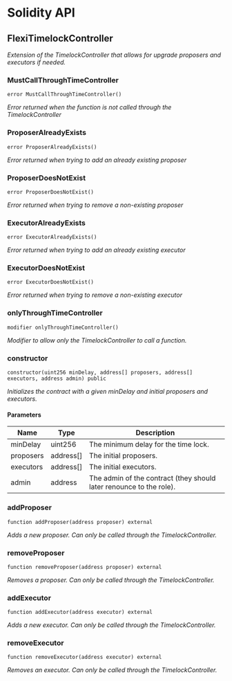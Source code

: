 # Solidity API

## FlexiTimelockController

_Extension of the TimelockController that allows for upgrade proposers and executors if needed._

### MustCallThroughTimeController

```solidity
error MustCallThroughTimeController()
```

_Error returned when the function is not called through the TimelockController_

### ProposerAlreadyExists

```solidity
error ProposerAlreadyExists()
```

_Error returned when trying to add an already existing proposer_

### ProposerDoesNotExist

```solidity
error ProposerDoesNotExist()
```

_Error returned when trying to remove a non-existing proposer_

### ExecutorAlreadyExists

```solidity
error ExecutorAlreadyExists()
```

_Error returned when trying to add an already existing executor_

### ExecutorDoesNotExist

```solidity
error ExecutorDoesNotExist()
```

_Error returned when trying to remove a non-existing executor_

### onlyThroughTimeController

```solidity
modifier onlyThroughTimeController()
```

_Modifier to allow only the TimelockController to call a function._

### constructor

```solidity
constructor(uint256 minDelay, address[] proposers, address[] executors, address admin) public
```

_Initializes the contract with a given minDelay and initial proposers and executors._

#### Parameters

| Name | Type | Description |
| ---- | ---- | ----------- |
| minDelay | uint256 | The minimum delay for the time lock. |
| proposers | address[] | The initial proposers. |
| executors | address[] | The initial executors. |
| admin | address | The admin of the contract (they should later renounce to the role). |

### addProposer

```solidity
function addProposer(address proposer) external
```

_Adds a new proposer.
Can only be called through the TimelockController._

### removeProposer

```solidity
function removeProposer(address proposer) external
```

_Removes a proposer.
Can only be called through the TimelockController._

### addExecutor

```solidity
function addExecutor(address executor) external
```

_Adds a new executor.
Can only be called through the TimelockController._

### removeExecutor

```solidity
function removeExecutor(address executor) external
```

_Removes an executor.
Can only be called through the TimelockController._

